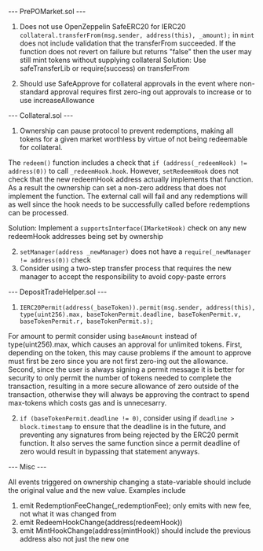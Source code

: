--- PrePOMarket.sol ---


1. Does not use OpenZeppelin SafeERC20 for IERC20
    `collateral.transferFrom(msg.sender, address(this), _amount);` in `mint` does not include validation that the transferFrom succeeded.
    If the function does not revert on failure but returns "false" then the user may still mint tokens without supplying collateral
    Solution: Use safeTransferLib or require(success) on transferFrom

2. Should use SafeApprove for collateral approvals in the event where non-standard approval requires first zero-ing out approvals to increase or to use increaseAllowance

--- Collateral.sol ---

1. Ownership can pause protocol to prevent redemptions, making all tokens for a given market worthless by virtue of not being redeemable for collateral. 

The `redeem()` function includes a check that `if (address(_redeemHook) != address(0))` to call `_redeemHook.hook`. However, `setRedeemHook` does not check that the new redeemHook address actually implements that function. As a result the ownership can set a non-zero address that does not implement the function. The external call will fail and any redemptions will as well since the hook needs to be successfully called before redemptions can be processed. 

   Solution: Implement a `supportsInterface(IMarketHook)` check on any new redeemHook addresses being set by ownership

2. `setManager(address _newManager)` does not have a `require(_newManager != address(0))` check
3. Consider using a two-step transfer process that requires the new manager to accept the responsibility to avoid copy-paste errors

--- DepositTradeHelper.sol ---

1. `IERC20Permit(address(_baseToken)).permit(msg.sender, address(this), type(uint256).max, baseTokenPermit.deadline, baseTokenPermit.v, baseTokenPermit.r, baseTokenPermit.s);`

For amount to permit consider using `baseAmount` instead of type(uint256).max, which causes an approval for unlimited tokens. First, depending on the token, this may cause problems if the amount to approve must first be zero since you are not first zero-ing out the allowance. Second, since the user is always signing a permit message it is better for security to only permit the number of tokens needed to complete the transaction, resulting in a more secure allowance of zero outside of the transaction, otherwise they will always be approving the contract to spend max-tokens which costs gas and is unnecesarry. 

2. `if (baseTokenPermit.deadline != 0)`, consider using if `deadline > block.timestamp` to ensure that the deadline is in the future, and preventing any signatures from being rejected by the ERC20 permit function. It also serves the same function since a permit deadline of zero would result in bypassing that statement anyways.


 --- Misc ---

All events triggered on ownership changing a state-variable should include the original value and the new value. Examples include
1. emit RedemptionFeeChange(_redemptionFee); only emits with new fee, not what it was changed from
2. emit RedeemHookChange(address(redeemHook)) 
3. emit MintHookChange(address(mintHook)) should include the previous address also not just the new one